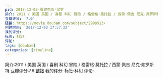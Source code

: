 ```yaml
---
pid: 2017-12-03-看过电影-保罗
简介: 2011 / 美国 英国 / 喜剧 科幻 冒险 / 格雷格·莫托拉 / 西蒙·佩吉 尼克·弗罗斯特
豆瓣评分: '7.6'
链接: https://movie.douban.com/subject/2999913/
创建时间: '2017-12-03 17:57:32'
我的评分:
标签: 科幻
评论:
tags: [douban]
categories: [timeline]
---
```

简介:2011 / 美国 英国 / 喜剧 科幻 冒险 / 格雷格·莫托拉 / 西蒙·佩吉 尼克·弗罗斯特
豆瓣评分:7.6
[链接](https://movie.douban.com/subject/2999913/)
我的评分:
标签:科幻
评论:
